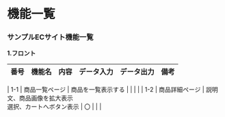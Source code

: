 # 機能一覧
### サンプルECサイト機能一覧
**1.フロント**

| 番号 | 機能名 | 内容 | データ入力 | データ出力 | 備考 |
| :--- | :--- | :--- | :---: | :---: | :--- |

| 1-1 | 商品一覧ページ | 商品を一覧表示する | | | |
| 1-2 | 商品詳細ページ | 説明文、商品画像を拡大表示<br>選択、カートへボタン表示 | 〇 | | |
